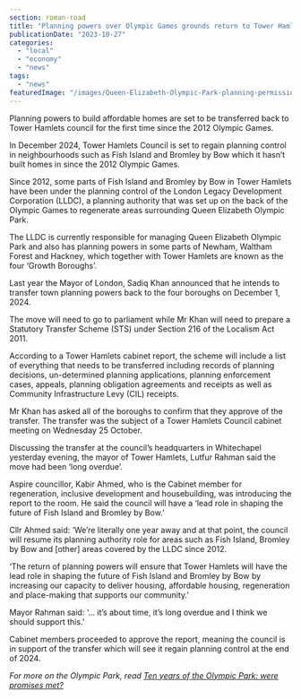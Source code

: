 ```yaml
---
section: roman-road
title: "Planning powers over Olympic Games grounds return to Tower Hamlets"
publicationDate: "2023-10-27"
categories: 
  - "local"
  - "economy"
  - "news"
tags: 
  - "news"
featuredImage: "/images/Queen-Elizabeth-Olympic-Park-planning-permission-tower-hamlets.jpg"
---
```


Planning powers to build affordable homes are set to be transferred back to Tower Hamlets council for the first time since the 2012 Olympic Games. 

In December 2024, Tower Hamlets Council is set to regain planning control in neighbourhoods such as Fish Island and Bromley by Bow which it hasn’t built homes in since the 2012 Olympic Games.

Since 2012, some parts of Fish Island and Bromley by Bow in Tower Hamlets have been under the planning control of the London Legacy Development Corporation (LLDC), a planning authority that was set up on the back of the Olympic Games to regenerate areas surrounding Queen Elizabeth Olympic Park.

The LLDC is currently responsible for managing Queen Elizabeth Olympic Park and also has planning powers in some parts of Newham, Waltham Forest and Hackney, which together with Tower Hamlets are known as the four ‘Growth Boroughs’.

Last year the Mayor of London, Sadiq Khan announced that he intends to transfer town planning powers back to the four boroughs on December 1, 2024.

The move will need to go to parliament while Mr Khan will need to prepare a Statutory Transfer Scheme (STS) under Section 216 of the Localism Act 2011.

According to a Tower Hamlets cabinet report, the scheme will include a list of everything that needs to be transferred including records of planning decisions, un-determined planning applications, planning enforcement cases, appeals, planning obligation agreements and receipts as well as Community Infrastructure Levy (CIL) receipts.

Mr Khan has asked all of the boroughs to confirm that they approve of the transfer. The transfer was the subject of a Tower Hamlets Council cabinet meeting on Wednesday 25 October.

Discussing the transfer at the council’s headquarters in Whitechapel yesterday evening, the mayor of Tower Hamlets, Lutfur Rahman said the move had been ‘long overdue’.

Aspire councillor, Kabir Ahmed, who is the Cabinet member for regeneration, inclusive development and housebuilding, was introducing the report to the room. He said the council will have a ‘lead role in shaping the future of Fish Island and Bromley by Bow.’

Cllr Ahmed said: ‘We’re literally one year away and at that point, the council will resume its planning authority role for areas such as Fish Island, Bromley by Bow and \[other\] areas covered by the LLDC since 2012.

‘The return of planning powers will ensure that Tower Hamlets will have the lead role in shaping the future of Fish Island and Bromley by Bow by increasing our capacity to deliver housing, affordable housing, regeneration and place-making that supports our community.’

Mayor Rahman said: ‘… it’s about time, it’s long overdue and I think we should support this.’

Cabinet members proceeded to approve the report, meaning the council is in support of the transfer which will see it regain planning control at the end of 2024.

_For more on the Olympic Park, read_ [_Ten years of the Olympic Park: were promises met?_](https://romanroadlondon.com/ten-years-on-queen-elizabeth-olympic-park/)

